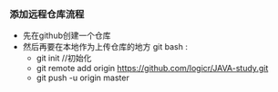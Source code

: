 ### 添加远程仓库流程
* 先在github创建一个仓库
* 然后再要在本地作为上传仓库的地方 git bash :
	* git init //初始化 
	* git remote add origin https://github.com/logicr/JAVA-study.git
	* git push -u origin master
